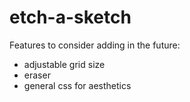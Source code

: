 # etch-a-sketch

Features to consider adding in the future:
- adjustable grid size
- eraser
- general css for aesthetics